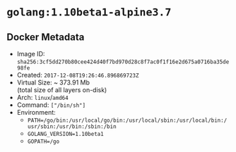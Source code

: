 # `golang:1.10beta1-alpine3.7`

## Docker Metadata

- Image ID: `sha256:3cf5dd270b80cee424d40f7bd970d28c8f7ac0f1f16e2d675a0716ba35de98fe`
- Created: `2017-12-08T19:26:46.896869723Z`
- Virtual Size: ~ 373.91 Mb  
  (total size of all layers on-disk)
- Arch: `linux`/`amd64`
- Command: `["/bin/sh"]`
- Environment:
  - `PATH=/go/bin:/usr/local/go/bin:/usr/local/sbin:/usr/local/bin:/usr/sbin:/usr/bin:/sbin:/bin`
  - `GOLANG_VERSION=1.10beta1`
  - `GOPATH=/go`
